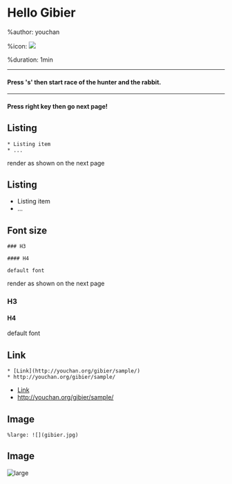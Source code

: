 # Hello Gibier

%author: youchan

%icon: ![](youchan.jpg)

%duration: 1min

---

#### Press 's' then start race of the hunter and the rabbit.

---

#### Press right key then go next page!

## Listing

```
* Listing item
* ...
```

render as shown on the next page

## Listing

* Listing item
* ...

## Font size

```
### H3

#### H4

default font
```

render as shown on the next page

### H3

#### H4

default font

## Link

```
* [Link](http://youchan.org/gibier/sample/)
* http://youchan.org/gibier/sample/
```

* [Link](http://youchan.org/gibier/sample/)
* http://youchan.org/gibier/sample/

## Image

```
%large: ![](gibier.jpg)
```

## Image

![large](gibier.jpg)


